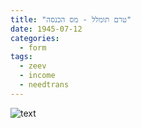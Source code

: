 ```yaml
---
title: "טרם תומלל - מס הכנסה"
date: 1945-07-12
categories:
  - form
tags:
  - zeev
  - income
  - needtrans
---
```


![text](/pupko-papers/assets/images/1945-07-12-income-tax.jpg)

